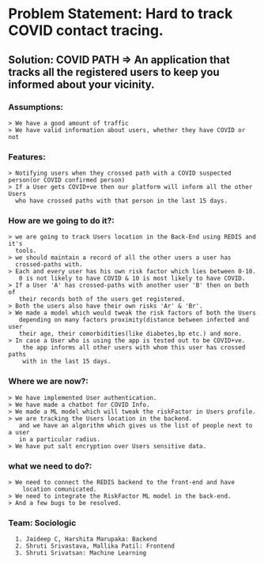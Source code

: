 # Problem Statement: Hard to track COVID contact tracing.

## Solution: COVID PATH => An application that tracks all the registered users to keep you informed about your vicinity.

### Assumptions:

    > We have a good amount of traffic
    > We have valid information about users, whether they have COVID or not

### Features:

    > Notifying users when they crossed path with a COVID suspected person(or COVID confirmed person)
    > If a User gets COVID+ve then our platform will inform all the other Users
      who have crossed paths with that person in the last 15 days.

### How are we going to do it?:

    > we are going to track Users location in the Back-End using REDIS and it's
      tools.
    > we should maintain a record of all the other users a user has
      crossed-paths with.
    > Each and every user has his own risk factor which lies between 0-10.
       0 is not likely to have COVID & 10 is most likely to have COVID.
    > If a User 'A' has crossed-paths with another user 'B' then on both of
       their records both of the users get registered.
    > Both the users also have their own risks 'Ar' & 'Br'.
    > We made a model which would tweak the risk factors of both the Users
       depending on many factors proximity(distance between infected and user
       their age, their comorbidities(like diabetes,bp etc.) and more.
    > In case a User who is using the app is tested out to be COVID+ve.
        the app informs all other users with whom this user has crossed paths
        with in the last 15 days.

### Where we are now?:

    > We have implemented User authentication.
    > We have made a chatbot for COVID Info.
    > We made a ML model which will tweak the riskFactor in Users profile.
    > we are tracking the Users location in the backend.
       and we have an algorithm which gives us the list of people next to a user
       in a particular radius.
    > We have put salt encryption over Users sensitive data.

### what we need to do?:

    > We need to connect the REDIS backend to the front-end and have
        location comunicated.
    > We need to integrate the RiskFactor ML model in the back-end.
    > And a few bugs to be resolved.

### Team: Sociologic

      1. Jaideep C, Harshita Marupaka: Backend
      2. Shruti Srivastava, Mallika Patil: Frontend
      3. Shruti Srivatsan: Machine Learning
